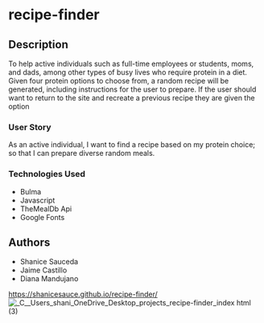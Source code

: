 # recipe-finder


## Description

To help active individuals such as full-time employees or students, moms, and dads, among other types of busy lives who require protein in a diet.
Given four protein options to choose from, a random recipe will be generated, including instructions for the user to prepare. If the user should want to return to the site and recreate a previous recipe they are given the option​


### User Story​

As an active individual, I want to find a recipe based on my protein choice; so that I can prepare diverse random meals. 

### Technologies Used
- Bulma
- Javascript
- TheMealDb Api
- Google Fonts

## Authors
- Shanice Sauceda
- Jaime Castillo 
- Diana Mandujano
 
 
 https://shanicesauce.github.io/recipe-finder/
![_C__Users_shani_OneDrive_Desktop_projects_recipe-finder_index html (3)](https://user-images.githubusercontent.com/107827563/187816981-3b952157-68e0-4603-a923-9c192a8b9dca.png)

 
 
